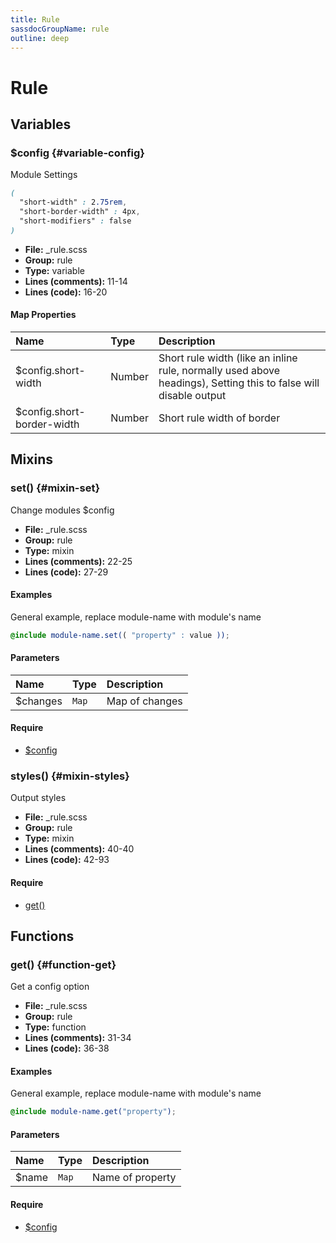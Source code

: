 ```yaml
---
title: Rule
sassdocGroupName: rule
outline: deep
---
```



# Rule





## Variables




###  $config <Badge text="variable" type="tip" vertical="top" /><Badge text="Map" type="warning" vertical="top" />  {#variable-config} 

  

Module Settings
    
    

``` scss
(
  "short-width" : 2.75rem,
  "short-border-width" : 4px,
  "short-modifiers" : false
)
```
  


<SassdocDetails summaryText="Meta Information">

- **File:** _rule.scss
- **Group:** rule
- **Type:** variable
- **Lines (comments):** 11-14
- **Lines (code):** 16-20

</SassdocDetails>
    
    

#### Map Properties


|Name|Type|Description|
|:--|:--|:--|
|$config.short-width|Number|Short rule width (like an inline rule, normally used above headings), Setting this to false will disable output|
|$config.short-border-width|Number|Short rule width of border|

    
  

## Mixins




###  set() <Badge text="mixin" type="tip" vertical="top" />  {#mixin-set} 

  

Change modules $config
    
    


<SassdocDetails summaryText="Meta Information">

- **File:** _rule.scss
- **Group:** rule
- **Type:** mixin
- **Lines (comments):** 22-25
- **Lines (code):** 27-29

</SassdocDetails>
    
    

#### Examples

General example, replace module-name with module's name      


``` scss
@include module-name.set(( "property" : value ));
```
  



      

#### Parameters


|Name|Type|Description|
|:--|:--|:--|
|$changes|`Map`|Map of changes|

    

#### Require

- [$config](/scss/components/badge/#variable-config)
  


###  styles() <Badge text="mixin" type="tip" vertical="top" />  {#mixin-styles} 

  

Output styles
    
    


<SassdocDetails summaryText="Meta Information">

- **File:** _rule.scss
- **Group:** rule
- **Type:** mixin
- **Lines (comments):** 40-40
- **Lines (code):** 42-93

</SassdocDetails>
    
    

#### Require

- [get()](/scss/components/badge/#function-get)
  
  

## Functions




###  get() <Badge text="function" type="tip" vertical="top" />  {#function-get} 

  

Get a config option
    
    


<SassdocDetails summaryText="Meta Information">

- **File:** _rule.scss
- **Group:** rule
- **Type:** function
- **Lines (comments):** 31-34
- **Lines (code):** 36-38

</SassdocDetails>
    
    

#### Examples

General example, replace module-name with module's name      


``` scss
@include module-name.get("property");
```
  



      

#### Parameters


|Name|Type|Description|
|:--|:--|:--|
|$name|`Map`|Name of property|

    

#### Require

- [$config](/scss/components/badge/#variable-config)
  
  


<script>

  import SassdocPreview from "@ulu/vitepress-sassdoc/lib/assets/components/SassdocPreview.vue";
  import SassdocDetails from "@ulu/vitepress-sassdoc/lib/assets/components/SassdocDetails.vue";
  const sassdocGroup = [{"groupName":"rule","id":"variable-config","uid":"rule-variable-config","title":"$config","groupPath":"/scss/components/rule/","path":"/scss/components/rule/#variable-config"},{"groupName":"rule","id":"mixin-set","uid":"rule-mixin-set","title":"set()","groupPath":"/scss/components/rule/","path":"/scss/components/rule/#mixin-set","previewsByIndex":{}},{"groupName":"rule","id":"function-get","uid":"rule-function-get","title":"get()","groupPath":"/scss/components/rule/","path":"/scss/components/rule/#function-get","previewsByIndex":{}},{"groupName":"rule","id":"mixin-styles","uid":"rule-mixin-styles","title":"styles()","groupPath":"/scss/components/rule/","path":"/scss/components/rule/#mixin-styles"}];
  export default {
    components: {
      SassdocPreview,
      SassdocDetails
    },
    provide: {
      getSassdocItem(uid) {
        return sassdocGroup.find(item => item.uid === uid);
      },
      getSassdocGroup() {
        return sassdocGroup;
      },
      sassdocPreviewOptions: JSON.parse(
        decodeURIComponent(
          `%7B%22previewStyles%22%3A%22%5Cn%20%20%20%20height%3A%2020em%3B%5Cn%20%20%20%20width%3A%20100%25%3B%5Cn%20%20%20%20border%3A%20none%3B%5Cn%20%20%20%20background-color%3A%20%23f9f9f9%3B%5Cn%20%20%20%20border-radius%3A%206px%3B%5Cn%20%20%20%20padding%3A%2012px%3B%5Cn%20%20%20%20margin%3A%201.5em%200%3B%5Cn%20%20%22%2C%22previewHead%22%3A%22%5Cn%20%20%20%20%3Ctitle%3EULU%20Example%3C%2Ftitle%3E%20%5Cn%20%20%20%20%3Cmeta%20charset%3D%5C%22utf-8%5C%22%3E%20%5Cn%20%20%20%20%3Cmeta%20name%3D%5C%22viewport%5C%22%20content%3D%5C%22width%3Ddevice-width%2C%20initial-scale%3D1%5C%22%3E%20%5Cn%20%20%20%20%3Clink%20rel%3D%5C%22stylesheet%5C%22%20href%3D%5C%22%2Ffrontend%2Fulu-frontend.min.css%5C%22%3E%5Cn%20%20%22%2C%22previewScripts%22%3A%22%5Cn%20%20%20%20%3Cscript%20src%3D%5C%22%2Ffrontend%2Fulu-frontend.min.js%5C%22%3E%3C%2Fscript%3E%5Cn%20%20%22%7D`
        )
      )
    }
  }

</script>  
  
  